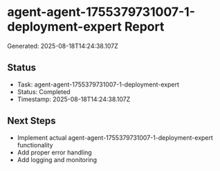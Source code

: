 # agent-agent-1755379731007-1-deployment-expert Report

Generated: 2025-08-18T14:24:38.107Z

## Status
- Task: agent-agent-1755379731007-1-deployment-expert
- Status: Completed
- Timestamp: 2025-08-18T14:24:38.107Z

## Next Steps
- Implement actual agent-agent-1755379731007-1-deployment-expert functionality
- Add proper error handling
- Add logging and monitoring
